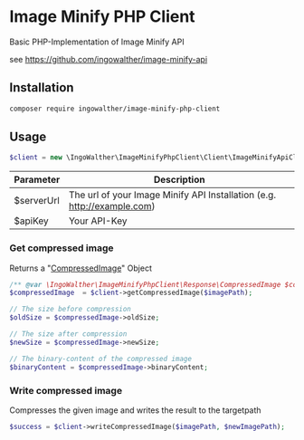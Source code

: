 # Image Minify PHP Client

Basic PHP-Implementation of Image Minify API

see https://github.com/ingowalther/image-minify-api

## Installation

```sh
composer require ingowalther/image-minify-php-client
```

## Usage

```php
$client = new \IngoWalther\ImageMinifyPhpClient\Client\ImageMinifyApiClient($serverUrl, $apiKey);
```
|Parameter|Description|
|---------|-----------|
|$serverUrl| The url of your Image Minify API Installation (e.g. http://example.com)|
|$apiKey| Your API-Key| 


### Get compressed image
Returns a "[CompressedImage](https://github.com/ingowalther/image-minify-php-client/blob/master/src/IngoWalther/ImageMinifyPhpClient/Response/CompressedImage.php)" Object

```php
/** @var \IngoWalther\ImageMinifyPhpClient\Response\CompressedImage $compressedImage */
$compressedImage  = $client->getCompressedImage($imagePath);

// The size before compression
$oldSize = $compressedImage->oldSize;

// The size after compression
$newSize = $compressedImage->newSize;

// The binary-content of the compressed image
$binaryContent = $compressedImage->binaryContent;
```

### Write compressed image
Compresses the given image and writes the result to the targetpath 
```php
$success = $client->writeCompressedImage($imagePath, $newImagePath);
```
